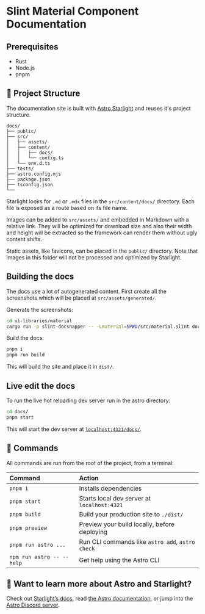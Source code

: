 <!-- Copyright © SixtyFPS GmbH <info@slint.dev> ; SPDX-License-Identifier: MIT -->
<!-- cSpell: ignore docsnapper -->
# Slint Material Component Documentation


## Prerequisites
- Rust
- Node.js
- pnpm


## 🚀 Project Structure
The documentation site is built with [Astro Starlight](https://starlight.astro.build/) and reuses it's
project structure.

```
docs/
├── public/
├── src/
│   ├── assets/
│   ├── content/
│   │   ├── docs/
│   │   └── config.ts
│   └── env.d.ts
├── tests/
├── astro.config.mjs
├── package.json
├── tsconfig.json
└──
```

Starlight looks for `.md` or `.mdx` files in the `src/content/docs/` directory. Each file is exposed as a route based on its file name.

Images can be added to `src/assets/` and embedded in Markdown with a relative link. They will be optimized
for download size and also their width and height will be extracted so the framework can render them without
ugly content shifts.

Static assets, like favicons, can be placed in the `public/` directory. Note that images in this folder will
not be processed and optimized by Starlight.

## Building the docs

The docs use a lot of autogenerated content. First create all the screenshots which will be placed at `src/assets/generated/`.

Generate the screenshots:

```bash
cd ui-libraries/material
cargo run -p slint-docsnapper -- -Lmaterial=$PWD/src/material.slint docs
```

Build the docs:

```bash
pnpm i
pnpm run build
```

This will build the site and place it in `dist/`.

## Live edit the docs
To run the live hot reloading dev server run in the astro directory:

```bash
cd docs/
pnpm start
```

This will start the dev server at [`localhost:4321/docs/`](http://localhost:4321/docs/).



## 🧞 Commands

All commands are run from the root of the project, from a terminal:

| Command                   | Action                                           |
| :------------------------ | :----------------------------------------------- |
| `pnpm i`                  | Installs dependencies                            |
| `pnpm start`              | Starts local dev server at `localhost:4321`      |
| `pnpm build`              | Build your production site to `./dist/`          |
| `pnpm preview`            | Preview your build locally, before deploying     |
| `pnpm run astro ...`      | Run CLI commands like `astro add`, `astro check` |
| `npm run astro -- --help` | Get help using the Astro CLI                     |



## 👀 Want to learn more about Astro and Starlight?

Check out [Starlight’s docs](https://starlight.astro.build/), read [the Astro documentation](https://docs.astro.build), or jump into the [Astro Discord server](https://astro.build/chat).
